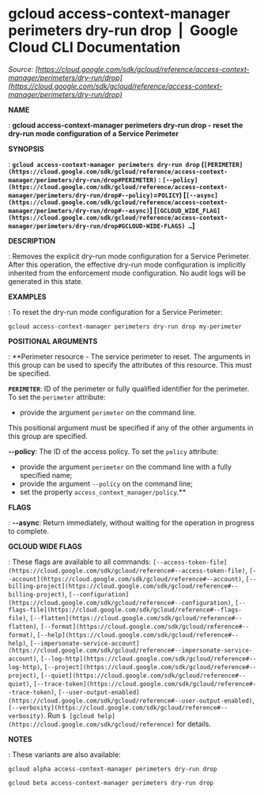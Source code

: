 # gcloud access-context-manager perimeters dry-run drop  |  Google Cloud CLI Documentation

*Source: [https://cloud.google.com/sdk/gcloud/reference/access-context-manager/perimeters/dry-run/drop](https://cloud.google.com/sdk/gcloud/reference/access-context-manager/perimeters/dry-run/drop)*

**NAME**

: **gcloud access-context-manager perimeters dry-run drop - reset the dry-run mode configuration of a Service Perimeter**

**SYNOPSIS**

: **`gcloud access-context-manager perimeters dry-run drop` (`[PERIMETER](https://cloud.google.com/sdk/gcloud/reference/access-context-manager/perimeters/dry-run/drop#PERIMETER)` : `[--policy](https://cloud.google.com/sdk/gcloud/reference/access-context-manager/perimeters/dry-run/drop#--policy)`=`POLICY`) [`[--async](https://cloud.google.com/sdk/gcloud/reference/access-context-manager/perimeters/dry-run/drop#--async)`] [`[GCLOUD_WIDE_FLAG](https://cloud.google.com/sdk/gcloud/reference/access-context-manager/perimeters/dry-run/drop#GCLOUD-WIDE-FLAGS) …`]**

**DESCRIPTION**

: Removes the explicit dry-run mode configuration for a Service Perimeter. After
this operation, the effective dry-run mode configuration is implicitly inherited
from the enforcement mode configuration. No audit logs will be generated in this
state.

**EXAMPLES**

: To reset the dry-run mode configuration for a Service Perimeter:

```
gcloud access-context-manager perimeters dry-run drop my-perimeter
```

**POSITIONAL ARGUMENTS**

: **Perimeter resource - The service perimeter to reset. The arguments in this group
can be used to specify the attributes of this resource.
This must be specified.

**`PERIMETER`**:
ID of the perimeter or fully qualified identifier for the perimeter.
To set the `perimeter` attribute:

- provide the argument `perimeter` on the command line.

This positional argument must be specified if any of the other arguments in this
group are specified.

**--policy**:
The ID of the access policy.
To set the `policy` attribute:

- provide the argument `perimeter` on the command line with a fully
specified name;
- provide the argument `--policy` on the command line;
- set the property `access_context_manager/policy`.**

**FLAGS**

: **--async**:
Return immediately, without waiting for the operation in progress to complete.

**GCLOUD WIDE FLAGS**

: These flags are available to all commands: `[--access-token-file](https://cloud.google.com/sdk/gcloud/reference#--access-token-file)`,
`[--account](https://cloud.google.com/sdk/gcloud/reference#--account)`, `[--billing-project](https://cloud.google.com/sdk/gcloud/reference#--billing-project)`,
`[--configuration](https://cloud.google.com/sdk/gcloud/reference#--configuration)`,
`[--flags-file](https://cloud.google.com/sdk/gcloud/reference#--flags-file)`,
`[--flatten](https://cloud.google.com/sdk/gcloud/reference#--flatten)`, `[--format](https://cloud.google.com/sdk/gcloud/reference#--format)`, `[--help](https://cloud.google.com/sdk/gcloud/reference#--help)`, `[--impersonate-service-account](https://cloud.google.com/sdk/gcloud/reference#--impersonate-service-account)`,
`[--log-http](https://cloud.google.com/sdk/gcloud/reference#--log-http)`,
`[--project](https://cloud.google.com/sdk/gcloud/reference#--project)`, `[--quiet](https://cloud.google.com/sdk/gcloud/reference#--quiet)`, `[--trace-token](https://cloud.google.com/sdk/gcloud/reference#--trace-token)`, `[--user-output-enabled](https://cloud.google.com/sdk/gcloud/reference#--user-output-enabled)`,
`[--verbosity](https://cloud.google.com/sdk/gcloud/reference#--verbosity)`.
Run `$ [gcloud help](https://cloud.google.com/sdk/gcloud/reference)` for details.

**NOTES**

: These variants are also available:

```
gcloud alpha access-context-manager perimeters dry-run drop
```

```
gcloud beta access-context-manager perimeters dry-run drop
```